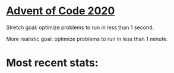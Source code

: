 # [Advent of Code 2020](https://adventofcode.com/2020)

Stretch goal: optimize problems to run in less than 1 second.

More realistic goal: optimize problems to run in less than 1 minute.

# Most recent stats:
